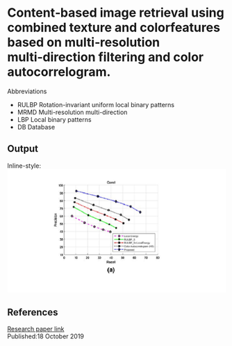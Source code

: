 # Content‑based image retrieval using combined texture and colorfeatures based on multi‑resolution multi‑direction filtering and color autocorrelogram.
Abbreviations
* RULBP Rotation-invariant uniform local binary patterns
* MRMD Multi-resolution multi-direction
* LBP Local binary patterns
* DB Database
## Output
Inline-style:
![](images/a.png)


## References
[Research paper link](https://link.springer.com/article/10.1007/s12652-019-01466-0)
<br>Published:18 October 2019
